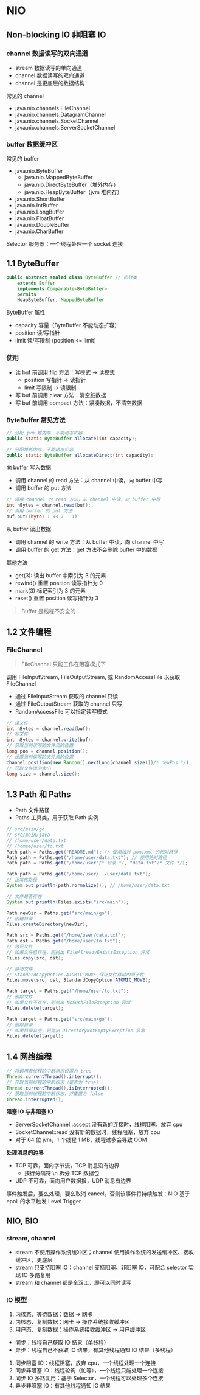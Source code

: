 # NIO

## Non-blocking IO 非阻塞 IO

### channel 数据读写的双向通道

- stream 数据读写的单向通道
- channel 数据读写的双向通道
- channel 是更底层的数据结构

常见的 channel

- java.nio.channels.FileChannel
- java.nio.channels.DatagramChannel
- java.nio.channels.SocketChannel
- java.nio.channels.ServerSocketChannel

### buffer 数据缓冲区

常见的 buffer

- java.nio.ByteBuffer
  - java.nio.MappedByteBuffer
  - java.nio.DirectByteBuffer（堆外内存）
  - java.nio.HeapByteBuffer（jvm 堆内存）
- java.nio.ShortBuffer
- java.nio.IntBuffer
- java.nio.LongBuffer
- java.nio.FloatBuffer
- java.nio.DoubleBuffer
- java.nio.CharBuffer

Selector 服务器：一个线程处理一个 socket 连接

## 1.1 ByteBuffer

```java
public abstract sealed class ByteBuffer // 密封类
    extends Buffer
    implements Comparable<ByteBuffer>
    permits
    HeapByteBuffer, MappedByteBuffer
```

ByteBuffer 属性

- capacity 容量（ByteBuffer 不能动态扩容）
- position 读/写指针
- limit 读/写限制 (position <= limit)

### 使用

- 读 buf 前调用 flip 方法：写模式 -> 读模式
  - position 写指针 -> 读指针
  - limit 写限制 -> 读限制
- 写 buf 前调用 clear 方法：清空脏数据
- 写 buf 前调用 compact 方法：紧凑数据，不清空数据

### ByteBuffer 常见方法

```java
// 分配 jvm 堆内存，不能动态扩容
public static ByteBuffer allocate(int capacity);

// 分配堆外内存，不能动态扩容
public static ByteBuffer allocateDirect(int capacity);
```

向 buffer 写入数据

- 调用 channel 的 read 方法：从 channel 中读，向 buffer 中写
- 调用 buffer 的 put 方法

```java
// 调用 channel 的 read 方法，从 channel 中读，向 buffer 中写
int nBytes = channel.read(buf);
// 调用 buffer 的 put 方法
buf.put((byte) 1 << 7 - 1)
```

从 buffer 读出数据

- 调用 channel 的 write 方法：从 buffer 中读，向 channel 中写
- 调用 buffer 的 get 方法：get 方法不会删除 buffer 中的数据

其他方法

- get(3): 读出 buffer 中索引为 3 的元素
- rewind() 重置 position 读写指针为 0
- mark(3) 标记索引为 3 的元素
- reset() 重置 position 读写指针为 3

> Buffer 是线程不安全的

## 1.2 文件编程

### FileChannel

> FileChannel 只能工作在阻塞模式下

调用 FileInputStream, FileOutputStream, 或 RandomAccessFile 以获取 FileChannel

- 通过 FileInputStream 获取的 channel 只读
- 通过 FileOutputStream 获取的 channel 只写
- RandomAccessFile 可以指定读写模式

```java
// 读文件
int nBytes = channel.read(buf);
// 写文件
int nBytes = channel.write(buf);
// 获取当前读写的文件流的位置
long pos = channel.position();
// 设置当前读写的文件流的位置
channel.position(new Random().nextLong(channel.size())/* newPos */);
// 获取文件流的大小
long size = channel.size();
```

## 1.3 Path 和 Paths

- Path 文件路径
- Paths 工具类，用于获取 Path 实例

```java
// src/main/go
// src/main/java
// /home/user/data.txt
// /homee/user/to.txt
Path path = Paths.get("README.md"); // 使用相对 pom.xml 的相对路径
Path path = Paths.get("/home/user/data.txt"); // 使用绝对路径
Path path = Paths.get("/home/user"/* 目录 */, "data.txt"/* 文件 */);
```

```java
Path path = Paths.get("/home/user/../user/data.txt");
// 正常化路径
System.out.println(path.normalize()); // /home/user/data.txt

// 文件是否存在
System.out.println(Files.exists("src/main"));

Path newDir = Paths.get("src/main/go");
// 创建目录
Files.createDirectory(newDir);

Path src = Paths.get("/home/user/data.txt");
Path dst = Paths.get("/home/user/to.txt");
// 拷贝文件
// 如果文件已存在，则抛出 FileAlreadyExistsException 异常
Files.copy(src, dst);

// 移动文件
// StandardCopyOption.ATOMIC_MOVE 保证文件移动的原子性
Files.move(src, dst, StandardCopyOption.ATOMIC_MOVE);

Path target = Paths.get("/home/user/to.txt");
// 删除文件
// 如果文件不存在，则抛出 NoSuchFileException 异常
Files.delete(target);

Path target = Paths.get("src/main/go");
// 删除目录
// 如果目录非空，则抛出 DirectoryNotEmptyException 异常
Files.delete(target);
```

## 1.4 网络编程

```java
// 将调用者线程的中断标志设置为 true
Thread.currentThread().interrupt();
// 获取当前线程的中断标志（是否为 true）
Thread.currentThread().isInterrupted();
// 获取当前线程的中断标志，并重置为 false
Thread.interrupted();
```

**阻塞 IO 与非阻塞 IO**

- ServerSocketChannel::accept
  没有新的连接时，线程阻塞，放弃 cpu
- SocketChannel::read
  没有新的数据时，线程阻塞，放弃 cpu
- 对于 64 位 jvm，1 个线程 1 MB，线程过多会导致 OOM

**处理消息的边界**

- TCP 可靠，面向字节流，TCP 消息没有边界
  - 按行分隔符 \n 拆分 TCP 数据包
- UDP 不可靠，面向用户数据报，UDP 消息有边界

事件触发后，要么处理，要么取消 cancel。否则该事件将持续触发：NIO 基于 epoll 的水平触发 Level Trigger

## NIO, BIO

### stream, channel

- stream 不使用操作系统缓冲区；channel 使用操作系统的发送缓冲区、接收缓冲区，更底层
- stream 只支持阻塞 IO；channel 支持阻塞、非阻塞 IO，可配合 selector 实现 IO 多路复用
- stream 和 channel 都是全双工，即可以同时读写

### IO 模型

1. 内核态、等待数据：数据 -> 网卡
2. 内核态、复制数据：网卡 -> 操作系统接收缓冲区
3. 用户态、复制数据：操作系统接收缓冲区 -> 用户缓冲区

- 同步：线程自己获取 IO 结果（单线程）
- 异步：线程自己不获取 IO 结果，有其他线程通知 IO 结果（多线程）

1. 同步阻塞 IO：线程阻塞，放弃 cpu，一个线程处理一个连接
2. 同步非阻塞 IO：线程轮询（忙等），一个线程只能处理一个连接
3. 同步 IO 多路复用：基于 Selector，一个线程可以处理多个连接
4. 异步非阻塞 IO：有其他线程通知 IO 结果


